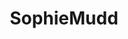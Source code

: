---
title: SophieMudd
crosslinks:
- xray
- girlsinyogapants
- TheAngieCompetition
- ElsieHewitt
- BreedingMaterial
- MilaAzul
- AngieVaronaLegal
- CarolineVreeland
- AreolaPeeks
---